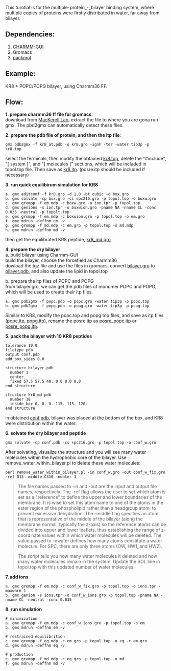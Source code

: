 This turotial is for the multiple-protein_-_bilayer binding system, where multiple copies of proteins were firstly distributed in water, far away from bilayer.

## Dependencies:   
1. [CHARMM-GUI](https://www.charmm-gui.org/)   
2. Gromacs   
3. [packmol](https://m3g.github.io/packmol/)   

## Example:
KR8 + POPC/POPG bilayer, using Charmm36 FF.   

## Flow:
**1. prepare charmm36 ff file for gromacs**:   
    download from [MacKerell Lab](https://mackerell.umaryland.edu/charmm_ff.html), extract the file to where you are gona run gmx. The pbd2gmx can automatically detect these files.      

**2. prepare the pdb file of protein, and then the itp file**:   
```
gmx pdb2gmx -f kr8_at.pdb -o kr8.gro -ignh -ter -water tip3p -p kr8.top   
```
select the terminals, then modify the obtained [kr8.top](./examples/kr8.top), delete the "#include", "[ system ]", and "[ molecules ]" sections, which will be included in topol.top file. Then save as [kr8.itp](./examples/kr8.itp). (posre.itp should be included if necessary)  

**3. run quick equilibirum simulation for KR8**   
```
a. gmx editconf -f kr8.gro -d 1.0 -bt cubic -o box.gro   
b. gmx solvate -cp box.gro -cs spc216.gro -p topol.top -o boxw.gro    
c. gmx grompp -f em.mdp -c boxw.gro -o ion.tpr -p topol.top   
d. gmx genions -s ion.tpr -o boxwion.gro -pname NA -nname CL -conc 0.035 -neutral -p topolt.top   
e. gmx grompp -f em.mdp -c boxwion.gro -p topol.top -o em.gro   
f. gmx mdrun -deffnm em -v   
g. gmx grompp -f md.mdp -c em.grp -p topol.top -o md.mdp    
h. gmx mdrun -deffnm md -v    
```
then get the equilibrated KR8 peptide, [kr8_md.gro](./examples/kr8_md.gro)   

**4. prepare the dry bilayer**   
a. build bilayer using Charmm-GUI   
build the bilayer, choose the forcefield as Charmm36    
dowload the tgz file and use the files in gromacs. convert [bilayer.gro](./examples/bilayer.gro) to [bilayer.pdb](./examples/bilayer.pdb), and also update the lipid in topol.top   
   
b. prepare the itp files of POPC and POPG   
from bilayer.gro, we can get the pdb files of monomer POPC and POPG, which will be used to create their itp files.   
```
a. gmx pdb2gmx -f popc.pdb -o popc.gro -water tip3p -p popc.top   
b. gmx pdb2gmx -f popg.pdb -o popg.gro -water tip3p -p popg.top
```
Similar to KR8, modify the popc.top and popg.top files, and save as itp files ([popc.itp](./examples/popc.itp), [popg.itp](./examples/popg.itp)), rename the posre.itp as [posre_popc.itp](./examples/posre_popc.itp) or [posre_popg.itp](./examples/posre_popg.itp).   

**5. pack the bilayer with 10 KR8 peptides**   
```
tolerance 10.0
filetype pdb
output conf.pdb
add_box_sides 0.0

structure bilayer.pdb
  number 1
  center
  fixed 57.5 57.5 40. 0.0 0.0 0.0
end structure

structure kr8_md.pdb
  number 10
  inside box 0. 0. 0. 115. 115. 120.
end structure
```
in obtained [conf.pdb](./examples/conf.pdb), bilayer was placed at the bottom of the box, and KR8 were distribution within the water.   

**6. solvate the dry bilayer and peptide**   
```
gmx solvate -cp conf.pdb -cs spc216.gro -p topol.top -o conf_w.gro
```
After solvating, visualize the structure and you will see many water molecules within the hydrophobic core of the bilayer. Use remove_water_within_bilayer.pl to delete these water molecules:   
```
perl remove_water_within_bilayer.pl -in conf_w.gro -out conf_w_fix.gro -ref O13 -middle C316 -nwater 3
```
>The file names passed to -in and -out are the input and output file names, respectively. The -ref flag allows the user to set which atom is set as a "reference" to define the upper and lower boundaries of the membrane. It is wise to set this atom name to one of the atoms in the ester region of the phospholipid rather than a headgroup atom, to prevent excessive dehydration. The -middle flag specifies an atom that is representative of the middle of the bilayer (along the membrane normal, typically the z-axis) so the reference atoms can be divided into upper and lower leaflets, thus establishing the range of z-coordinate values within which water molecules will be deleted. The value passed to -nwater defines how many atoms constitute a water molecule. For SPC, there are only three atoms (OW, HW1, and HW2).

>The script tells you how many water molecules it deleted and how many water molecules remain in the system. Update the SOL line in topol.top with this updated number of water molecules.

**7. add ions**   
```
a. gmx grompp -f em.mdp -c conf_w_fix.gro -p topol.top -o ions.tpr -maxwarn 1
b. gmx genion -s ions.tpr -o conf_w_ions.gro -p topol.top -pname NA -nname CL -neutral -conc 0.035
```

**8. run simulation**   
```
# minimization
a. gmx grompp -f em.mdp -c conf_w_ions.gro -p topol.top -o em
b. gmx mdrun -deffnm em -v

# restrained equilibrition
c. gmx grompp -f eq.mdp -c em.gro -p topol.top -o eq -r em.gro
d. gmx mdrun -deffnm eq -v

# production
e. gmx grompp -f md.mdp -c eq.gro -p topol.top -o md
f. gmx mdrun -deffnm md -v
```